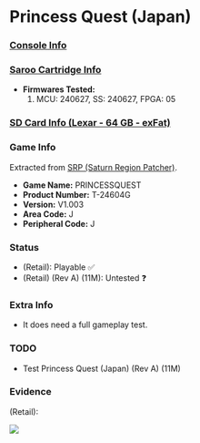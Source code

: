 # Princess Quest (Japan)

### [Console Info](../../../../../Info/Consoles/VA13/README.md)

### [Saroo Cartridge Info](../../../../../Info/Cartridges/RetroGameParadiseStore/1.32F/README.md)

- <b>Firmwares Tested:</b>
  1. MCU: 240627, SS: 240627, FPGA: 05

### [SD Card Info (Lexar - 64 GB - exFat)](../../../../../Info/SdCards/Lexar/64GB/exfat/README.md)

### Game Info

Extracted from [SRP (Saturn Region Patcher)](https://segaxtreme.net/resources/saturn-region-patcher.81/download).

- <b>Game Name:</b> PRINCESSQUEST
- <b>Product Number:</b> T-24604G
- <b>Version:</b> V1.003
- <b>Area Code:</b> J
- <b>Peripheral Code:</b> J

### Status

- (Retail): Playable :white_check_mark:
- (Retail) (Rev A) (11M): Untested :question:

### Extra Info

- It does need a full gameplay test.

### TODO

- Test Princess Quest (Japan) (Rev A) (11M)

### Evidence

(Retail):

[![](https://img.youtube.com/vi/r4pVLMXOCEc/0.jpg)](https://www.youtube.com/watch?v=r4pVLMXOCEc)
